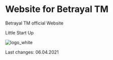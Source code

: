 # Website for Betrayal TM

Betrayal TM official Website

Little Start Up



![logo_white](https://user-images.githubusercontent.com/54060284/113662984-75819c80-96a9-11eb-8d5e-d9d57a80d24a.png)


Last changes:
06.04.2021

 
